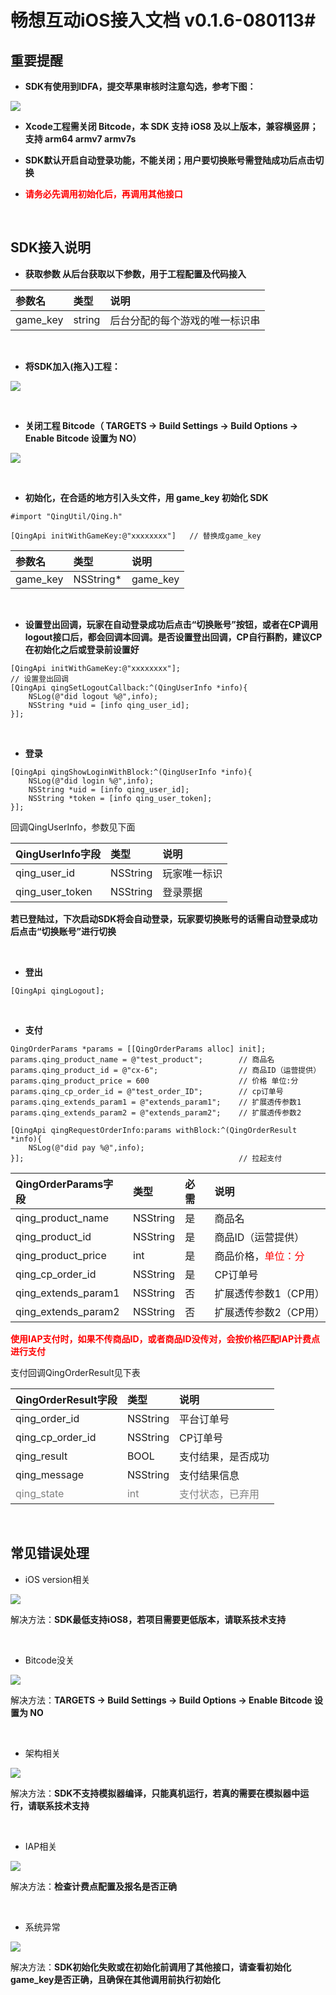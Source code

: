
# 畅想互动iOS接入文档 v0.1.6-080113#

## 重要提醒 ##
* **SDK有使用到IDFA，提交苹果审核时注意勾选，参考下图：**

![](.md/ReviewIDFA.jpeg)


* **Xcode工程需关闭 Bitcode，本 SDK 支持 iOS8 及以上版本，兼容横竖屏；支持 arm64 armv7 armv7s**
	
* **SDK默认开启自动登录功能，不能关闭；用户要切换账号需登陆成功后点击切换**

* **<font color=red>请务必先调用初始化后，再调用其他接口</font>**


</br>

## SDK接入说明 ##
* **获取参数
从后台获取以下参数，用于工程配置及代码接入**


参数名 | 类型 | 说明   
:------- |:------- | :-----------
game_key | string | 后台分配的每个游戏的唯一标识串


</br>

* **将SDK加入(拖入)工程：**

![](.md/add.png)

</br>

* **关闭工程 Bitcode（ TARGETS -> Build Settings -> Build Options -> Enable Bitcode 设置为 NO）**

![](.md/Bitcode.jpeg)
	

	
</br>

* **初始化，在合适的地方引入头文件，用 game_key 初始化 SDK**



```
#import "QingUtil/Qing.h"

[QingApi initWithGameKey:@"xxxxxxxx"]   // 替换成game_key
```
参数名 | 类型 | 说明   
:------- |:------- | :-----------
game_key | NSString* | game_key


</br>

* **设置登出回调，玩家在自动登录成功后点击“切换账号”按钮，或者在CP调用logout接口后，都会回调本回调。是否设置登出回调，CP自行斟酌，建议CP在初始化之后或登录前设置好**		

```
[QingApi initWithGameKey:@"xxxxxxxx"];
// 设置登出回调
[QingApi qingSetLogoutCallback:^(QingUserInfo *info){
    NSLog(@"did logout %@",info);
    NSString *uid = [info qing_user_id];
}];
```
			
</br>

* **登录**

```
[QingApi qingShowLoginWithBlock:^(QingUserInfo *info){
    NSLog(@"did login %@",info);
    NSString *uid = [info qing_user_id];
    NSString *token = [info qing_user_token];
}];
``` 	
回调QingUserInfo，参数见下面

QingUserInfo字段 | 类型 | 说明   
:------- |:------- | :-----------
qing\_user\_id | NSString | 玩家唯一标识
qing\_user\_token | NSString | 登录票据

**若已登陆过，下次启动SDK将会自动登录，玩家要切换账号的话需自动登录成功后点击“切换账号”进行切换**

</br>

* **登出**
 		
```
[QingApi qingLogout];
```
			
</br>


* **支付**

```
QingOrderParams *params = [[QingOrderParams alloc] init];
params.qing_product_name = @"test_product";        // 商品名
params.qing_product_id = @"cx-6";                  // 商品ID（运营提供）
params.qing_product_price = 600                    // 价格 单位:分
params.qing_cp_order_id = @"test_order_ID";        // cp订单号
params.qing_extends_param1 = @"extends_param1";    // 扩展透传参数1
params.qing_extends_param2 = @"extends_param2";    // 扩展透传参数2
 
[QingApi qingRequestOrderInfo:params withBlock:^(QingOrderResult *info){
	NSLog(@"did pay %@",info);
}];                                                // 拉起支付

```
QingOrderParams字段 | 类型 | 必需 | 说明   
:------- |:-------|:------- | :-----------
qing\_product\_name | NSString | 是 | 商品名
qing\_product\_id | NSString | 是 | 商品ID（运营提供）
qing\_product\_price | int | 是| 商品价格，<font color=red>单位：分</font>
qing\_cp\_order\_id | NSString | 是| CP订单号
qing\_extends\_param1 | NSString| 否 | 扩展透传参数1（CP用）
qing\_extends\_param2 | NSString | 否| 扩展透传参数2（CP用）

**<font color=red>使用IAP支付时，如果不传商品ID，或者商品ID没传对，会按价格匹配IAP计费点进行支付</font>**

支付回调QingOrderResult见下表
	
QingOrderResult字段 | 类型 | 说明
:------- |:------- | :-----------
qing\_order\_id | NSString | 平台订单号
qing\_cp\_order\_id | NSString | CP订单号
qing\_result | BOOL | 支付结果，是否成功
qing_message | NSString | 支付结果信息
<font color=gray>qing\_state</font> | <font color=gray>int</font> | <font color=gray>支付状态，已弃用</font>


	
</br>


## 常见错误处理 ##

* iOS version相关

![](.md/error0.png)
	
解决方法：**SDK最低支持iOS8，若项目需要更低版本，请联系技术支持**

</br>

* Bitcode没关

![](.md/error1.png)
	
解决方法：**TARGETS -> Build Settings -> Build Options -> Enable Bitcode 设置为 NO**

</br>
	
* 架构相关

![](.md/error2.png)
	
解决方法：**SDK不支持模拟器编译，只能真机运行，若真的需要在模拟器中运行，请联系技术支持**

</br>

* IAP相关

![](.md/iap.png)
	
解决方法：**检查计费点配置及报名是否正确**

</br>

* 系统异常

![](.md/error3.jpeg)

解决方法：**SDK初始化失败或在初始化前调用了其他接口，请查看初始化game_key是否正确，且确保在其他调用前执行初始化**